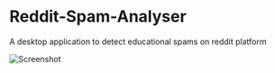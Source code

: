 # Reddit-Spam-Analyser
A desktop application to detect educational spams on reddit platform 

![Screenshot](https://user-images.githubusercontent.com/45537152/178098012-6b03d95e-eda2-4b15-93cd-3444f17096f4.png)


